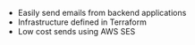 - Easily send emails from backend applications
- Infrastructure defined in Terraform
- Low cost sends using AWS SES
